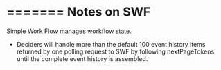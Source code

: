 =======
Notes on SWF
=========

Simple Work Flow manages workflow state. 


* Deciders will handle more than the default 100 event history items returned by one polling request to SWF by following nextPageTokens until the complete event history is assembled.
